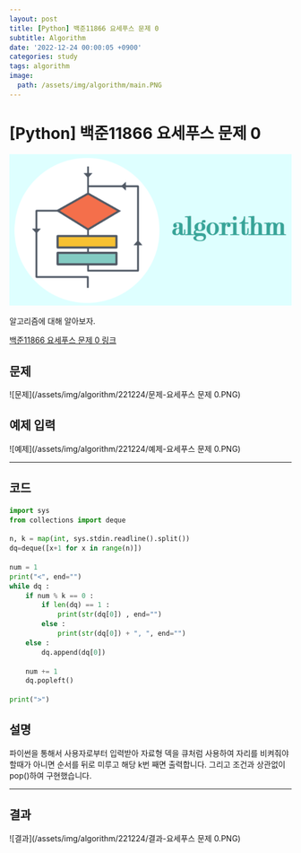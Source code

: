 ```yaml
---
layout: post
title: [Python] 백준11866 요세푸스 문제 0
subtitle: Algorithm
date: '2022-12-24 00:00:05 +0900'
categories: study
tags: algorithm
image:
  path: /assets/img/algorithm/main.PNG
---
```


# [Python] 백준11866 요세푸스 문제 0

![사진](/assets/img/algorithm/main.PNG)

알고리즘에 대해 알아보자.

[백준11866 요세푸스 문제 0 링크](https://www.acmicpc.net/problem/11866)

<!--more-->

## 문제
![문제](/assets/img/algorithm/221224/문제-요세푸스 문제 0.PNG)

## 예제 입력
![예제](/assets/img/algorithm/221224/예제-요세푸스 문제 0.PNG)

---

## 코드
```Python
import sys
from collections import deque

n, k = map(int, sys.stdin.readline().split())
dq=deque([x+1 for x in range(n)])

num = 1
print("<", end="")
while dq :
    if num % k == 0 :
        if len(dq) == 1 :
            print(str(dq[0]) , end="")
        else :
            print(str(dq[0]) + ", ", end="")
    else :
        dq.append(dq[0])

    num += 1
    dq.popleft()

print(">")
```
## 설명
파이썬을 통해서 사용자로부터 입력받아 자료형 덱을 큐처럼 사용하여 자리를 비켜줘야 할때가 아니면 순서를 뒤로 미루고 해당 k번 째면 출력합니다. 그리고 조건과 상관없이 pop()하여 구현했습니다. <br>

---

## 결과
![결과](/assets/img/algorithm/221224/결과-요세푸스 문제 0.PNG)